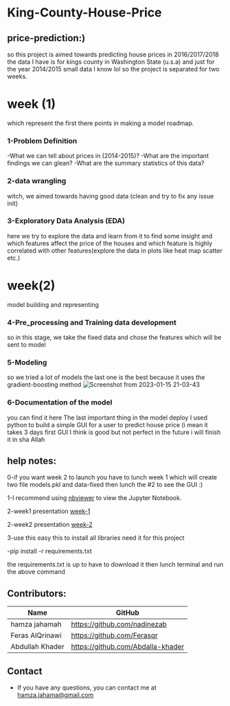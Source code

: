 # King-County-House-Price
## price-prediction:)

so this project is aimed towards predicting house prices in 2016/2017/2018
the data I have is for  kings county in Washington State (u.s.a)
and just for the year 2014/2015 small data I know lol
so the project is separated for two weeks.
# week (1)
which represent the first there points in making a model roadmap.
### 1-Problem Definition
 -What we can tell about prices in (2014-2015)? 
-What are the important findings we can glean? 
-What are the summary statistics of this data? 
### 2-data wrangling
witch, we aimed towards having good data (clean  and try to fix any issue init)
### 3-Exploratory Data Analysis (EDA)
here we try to explore the data and learn from it to find some insight and which features affect the price of the houses and which feature is highly correlated with other features(explore the data in plots like heat map scatter etc.)
# week(2)
model building and representing 
### 4-Pre_processing and Training data development
 so in this stage, we take the fixed data and chose the features which will be sent to model 
### 5-Modeling
so we tried a lot of models the last one is the best because it uses the gradient-boosting method 
![Screenshot from 2023-01-15 21-03-43](https://user-images.githubusercontent.com/72911129/212559535-f63839ce-a05b-4c29-a3af-53b9fc5e818c.png)


### 6-Documentation of the model
you can find it here 
The last important thing in the model deploy I used python to build a simple GUI for a user to predict house price (i mean it takes 3 days first GUI I think is good but not perfect in the future i will finish it in sha Allah

## help notes:
0-if you want week 2 to launch you have to lunch week 1 which will create two file models.pkl and data-fixed then lunch the #2 to see the GUI :)

1-I recommend using [nbviewer](https://nbviewer.jupyter.org/) to view the Jupyter Notebook.

2-week1 presentation [week-1](https://github.com/hamzakmj/King-County-House-Price/blob/main/week1/House%20prices%20presentation%20.pptx/)

2-week2 presentation [week-2](https://github.com/hamzakmj/King-County-House-Price/blob/main/week2/Final%20Presentation.pdf/)

3-use this easy this to install all libraries need it for this project

  -pip install -r requirements.txt
  
the requirements.txt is up to have to download it then lunch terminal and run the above command 

## Contributors:

|Name     |  GitHub   |
|---------|-----------------|
|hamza jahamah |https://github.com/nadinezab|
|Feras AlQrinawi|https://github.com/Ferasqr|
|Abdullah Khader|https://github.com/Abdalla-khader|
## Contact

* If you have any questions, you can contact me at hamza.jahama@gmail.com
